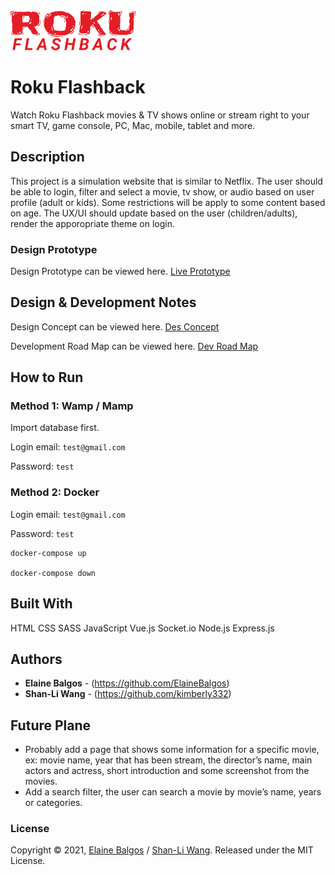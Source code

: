 <img src="images/logo.svg" alt=logo width="200">

# Roku Flashback

Watch Roku Flashback movies & TV shows online or stream right to your smart TV, game console, PC, Mac, mobile, tablet and more.

## Description

This project is a simulation website that is similar to Netflix. The user should be able to login, filter and select a movie, tv show, or audio based on user profile (adult or kids). Some restrictions will be apply to some content based on age. The UX/UI should update based on the user (children/adults), render the apporopriate theme on login.

### Design Prototype

Design Prototype can be viewed here. [Live Prototype](https://xd.adobe.com/view/7ed57ab0-b62b-4b64-864b-24697dfb9ca3-2b86/)

## Design & Development Notes

Design Concept can be viewed here. [Des Concept](https://docs.google.com/document/d/1jPZc9u7oIh5DmTiK0pBw7ZhSFcwpA0MC50Vo3vsWNXM/edit?usp=sharing)

Development Road Map can be viewed here. [Dev Road Map](https://docs.google.com/document/d/1oaN2rdKpMfOPBbspM_GIuxoG2myEirmPCmX2ECBMGTI/edit?usp=sharing)

## How to Run

### Method 1: Wamp / Mamp

Import database first.

Login email: `test@gmail.com`

Password: `test`

### Method 2: Docker

Login email: `test@gmail.com`

Password: `test`

```
docker-compose up

docker-compose down
```

## Built With

HTML CSS SASS JavaScript Vue.js Socket.io Node.js Express.js

## Authors

* **Elaine Balgos** - (https://github.com/ElaineBalgos)
* **Shan-Li Wang** - (https://github.com/kimberly332)

## Future Plane

* Probably add a page that shows some information for a specific movie, ex: movie name, year that has been stream, the director’s name, main actors and actress, short introduction and some screenshot from the movies.
* Add a search filter, the user can search a movie by movie’s name, years or categories.

### License

Copyright © 2021, [Elaine Balgos](https://github.com/ElaineBalgos) / [Shan-Li Wang](https://github.com/kimberly332).
Released under the MIT License.
